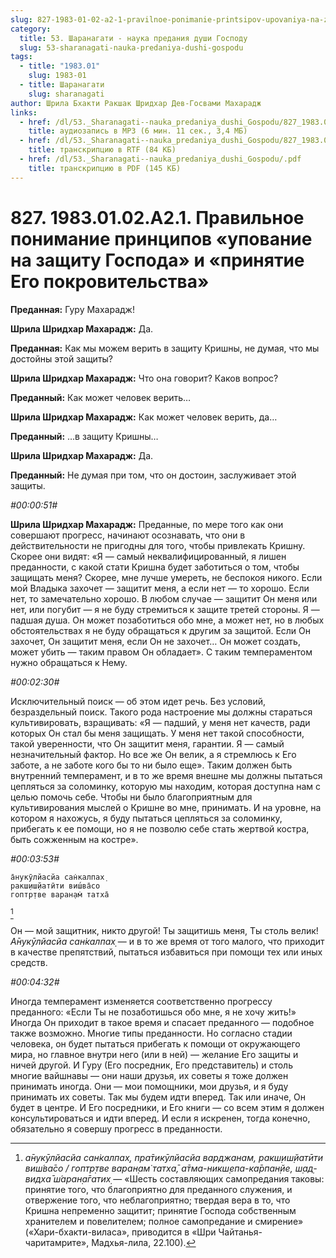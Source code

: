 ```yaml
---
slug: 827-1983-01-02-a2-1-pravilnoe-ponimanie-printsipov-upovaniya-na-zashhitu-gospoda-i-prinyatiya-ego-pokrovitelstva
category:
  title: 53. Шаранагати - наука предания души Господу
  slug: 53-sharanagati-nauka-predaniya-dushi-gospodu
tags:
  - title: "1983.01"
    slug: 1983-01
  - title: Шаранагати
    slug: sharanagati
author: Шрила Бхакти Ракшак Шридхар Дев-Госвами Махарадж
links:
  - href: /dl/53._Sharanagati--nauka_predaniya_dushi_Gospodu/827_1983.01.02.A2.1_SridharMj_Pravilnoe_ponimanie_principov_upovanija_na_zashhitu_Gospoda_i_prinjatija_Ego_pokrovitelstva.mp3
    title: аудиозапись в MP3 (6 мин. 11 сек., 3,4 МБ)
  - href: /dl/53._Sharanagati--nauka_predaniya_dushi_Gospodu/827_1983.01.02.A2.1_SridharMj_Pravilnoe_ponimanie_principov_upovanija_na_zashhitu_Gospoda_i_prinjatija_Ego_pokrovitelstva.rtf
    title: транскрипцию в RTF (84 КБ)
  - href: /dl/53._Sharanagati--nauka_predaniya_dushi_Gospodu/.pdf
    title: транскрипцию в PDF (145 КБ)
---
```


# 827. 1983.01.02.A2.1. Правильное понимание принципов «упование на защиту Господа» и «принятие Его покровительства»

**Преданная:** Гуру Махарадж!

**Шрила Шридхар Махарадж:** Да.

**Преданная:** Как мы можем верить в защиту Кришны, не думая, что мы достойны этой защиты?

**Шрила Шридхар Махарадж:** Что она говорит? Каков вопрос?

**Преданный:** Как может человек верить…

**Шрила Шридхар Махарадж:** Как может человек верить, да…

**Преданный:** …в защиту Кришны…

**Шрила Шридхар Махарадж:** Да.

**Преданный:** Не думая при том, что он достоин, заслуживает этой защиты.

*#00:00:51#*

**Шрила Шридхар Махарадж:** Преданные, по мере того как они совершают прогресс, начинают осознавать, что они в действительности не пригодны для того, чтобы привлекать Кришну. Скорее они видят: «Я — самый неквалифицированный, я лишен преданности, с какой стати Кришна будет заботиться о том, чтобы защищать меня? Скорее, мне лучше умереть, не беспокоя никого. Если мой Владыка захочет — защитит меня, а если нет — то хорошо. Если нет, то замечательно хорошо. В любом случае — защитит Он меня или нет, или погубит — я не буду стремиться к защите третей стороны. Я — падшая душа. Он может позаботиться обо мне, а может нет, но в любых обстоятельствах я не буду обращаться к другим за защитой. Если Он захочет, Он защитит меня, если Он не захочет… Он может создать, может убить — таким правом Он обладает». С таким темпераментом нужно обращаться к Нему.

*#00:02:30#*

Исключительный поиск — об этом идет речь. Без условий, безраздельный поиск. Такого рода настроение мы должны стараться культивировать, взращивать: «Я — падший, у меня нет качеств, ради которых Он стал бы меня защищать. У меня нет такой способности, такой уверенности, что Он защитит меня, гарантии. Я — самый незначительный фактор. Но все же Он велик, а я стремлюсь к Его заботе, а не заботе кого бы то ни было еще». Таким должен быть внутренний темперамент, и в то же время внешне мы должны пытаться цепляться за соломинку, которую мы находим, которая доступна нам с целью помочь себе. Чтобы ни было благоприятным для культивирования мыслей о Кришне во мне, принимать. И на уровне, на котором я нахожусь, я буду пытаться цепляться за соломинку, прибегать к ее помощи, но я не позволю себе стать жертвой костра, быть сожженным на костре».

*#00:03:53#*

    а̄нукӯлйасйа сан̇калпах̣
    ракш̣иш̣йатӣти виш́ва̄со
    гоптр̣тве варан̣ам̇ татха̄
[^_ftn1]

Он — мой защитник, никто другой! Ты защитишь меня, Ты столь велик! *А̄нукӯлйасйа сан̇калпах̣* — и в то же время от того малого, что приходит в качестве препятствий, пытаться избавиться при помощи тех или иных средств.

*#00:04:32#*

Иногда темперамент изменяется соответственно прогрессу преданного: «Если Ты не позаботишься обо мне, я не хочу жить!» Иногда Он приходит в такое время и спасает преданного — подобное также возможно. Многие типы преданности. Но согласно стадии человека, он будет пытаться прибегать к помощи от окружающего мира, но главное внутри него (или в ней) — желание Его защиты и ничей другой. И Гуру (Его посредник, Его представитель) и столь многие вайшнавы — они наши друзья, их советы я тоже должен принимать иногда. Они — мои помощники, мои друзья, и я буду принимать их советы. Так мы будем идти вперед. Так или иначе, Он будет в центре. И Его посредники, и Его книги — со всем этим я должен консультироваться и идти вперед. И если я искренен, тогда конечно, обязательно я совершу прогресс в преданности.



[^_ftn1]: *а̄нукӯлйасйа сан̇калпах̣, пра̄тикӯлйасйа варджанам, ракш̣иш̣йатӣти виш́ва̄со / гоптр̣тве варан̣ам̇ татха̄, а̄тма-никш̣епа-ка̄рпан̣йе, ш̣ад̣-видха̄ ш́аран̣а̄гатих̣* — «Шесть составляющих самопредания таковы: принятие того, что благоприятно для преданного служения, и отвержение того, что неблагоприятно; твердая вера в то, что Кришна непременно защитит; принятие Господа собственным хранителем и повелителем; полное самопредание и смирение» («Хари-бхакти-виласа», приводится в «Шри Чайтанья-чаритамрите», Мадхья-лила, 22.100).

